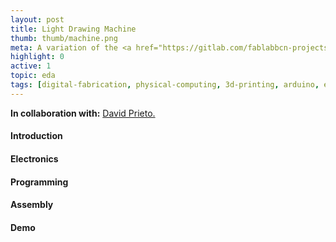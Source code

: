 ```yaml
---
layout: post
title: Light Drawing Machine
thumb: thumb/machine.png
meta: A variation of the <a href="https://gitlab.com/fablabbcn-projects/cnc-machines/six-pack-cnc">multi-tool SPML</a>.   
highlight: 0
active: 1
topic: eda
tags: [digital-fabrication, physical-computing, 3d-printing, arduino, esp32, motor-driver, electroluminescence-actuator, electromagnetic-actuator]
---
```

<p><strong>In collaboration with:</strong> <a href="https://twitter.com/d_prieto">David Prieto.</a></p>

<h4>Introduction</h4>
<p></p>

<h4>Electronics</h4>
<p></p>

<h4>Programming</h4>
<p></p>

<h4>Assembly</h4>
<p></p>

<h4>Demo</h4>
<p></p>
